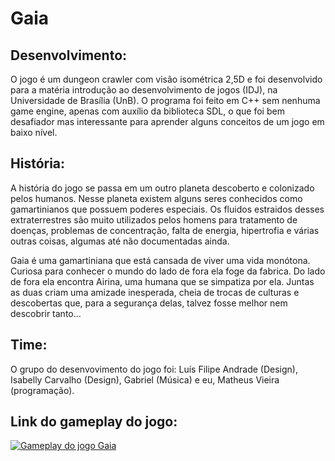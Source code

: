 # Gaia

## Desenvolvimento:
O jogo é um dungeon crawler com visão isométrica 2,5D e foi desenvolvido para a matéria introdução ao desenvolvimento de jogos (IDJ), na Universidade de Brasília (UnB). O programa foi feito em C++ sem nenhuma game engine, apenas com auxílio da biblioteca SDL, o que foi bem desafiador mas interessante para aprender alguns conceitos de um jogo em baixo nível.

## História:
A história do jogo se passa em um outro planeta descoberto e colonizado pelos humanos. Nesse planeta existem alguns seres conhecidos como gamartinianos que possuem poderes especiais. Os fluidos estraidos desses extraterrestres são muito utilizados pelos homens para tratamento de doenças, problemas de concentração, falta de energia, hipertrofia e várias outras coisas, algumas até não documentadas ainda.

Gaia é uma gamartiniana que está cansada de viver uma vida monótona. Curiosa para conhecer o mundo do lado de fora ela foge da fabrica. Do lado de fora ela encontra Airina, uma humana que se simpatiza por ela. Juntas as duas criam uma amizade inesperada, cheia de trocas de culturas e descobertas que, para a segurança delas, talvez fosse melhor nem descobrir tanto...

## Time:
O grupo do desenvovimento do jogo foi: Luís Filipe Andrade (Design), Isabelly Carvalho (Design), Gabriel (Música) e eu, Matheus Vieira (programação).

## Link do gameplay do jogo:
[![Gameplay do jogo Gaia](https://i.ytimg.com/an_webp/5xlyS_qevVk/mqdefault_6s.webp?du=3000&sqp=CPTnhI4G&rs=AOn4CLCg0wRr_T5Q_Oc6JYpRd3Lc__sM5Q)](https://youtu.be/5xlyS_qevVk)
